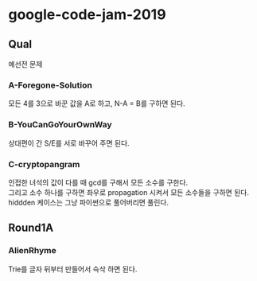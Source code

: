 # google-code-jam-2019

## Qual
예선전 문제

### A-Foregone-Solution
모든 4를 3으로 바꾼 값을 A로 하고, N-A = B를 구하면 된다.

### B-YouCanGoYourOwnWay
상대편이 간 S/E를 서로 바꾸어 주면 된다.

### C-cryptopangram
인접한 녀석의 값이 다를 때 gcd를 구해서 모든 소수를 구한다.    
그리고 소수 하나를 구하면 좌우로 propagation 시켜서 모든 소수들을 구하면 된다.    
hiddden 케이스는 그냥 파이썬으로 풀어버리면 풀린다.    


## Round1A

### AlienRhyme
Trie를 글자 뒤부터 만들어서 슥삭 하면 된다.
